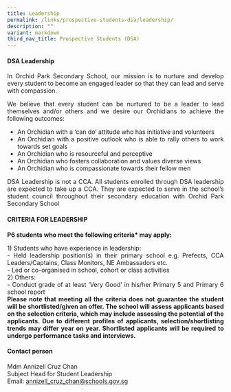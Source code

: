```yaml
---
title: Leadership
permalink: /links/prospective-students-dsa/leadership/
description: ""
variant: markdown
third_nav_title: Prospective Students (DSA)
---
```

<div align="justify">
<h4><strong>DSA Leadership</strong></h4>
<p>In Orchid Park Secondary School, our mission is to nurture and develop every student to become an engaged leader so that they can lead and serve with compassion.</p>

<p>We believe that every student can be nurtured to be a leader to lead themselves and/or others and we desire our Orchidians to achieve the following outcomes:</p>
<ul>
<li>An Orchidian with a ‘can do’ attitude who has initiative and volunteers</li>
<li>An Orchidian with a positive outlook who is able to rally others to work towards set goals</li>
<li>An Orchidian who is resourceful and perceptive</li>
<li>An Orchidian who fosters collaboration and values diverse views</li>
<li>An Orchidian who is compassionate towards their fellow men</li>
</ul>

<p>DSA Leadership is not a CCA. All students enrolled through DSA leadership are expected to take up a CCA. They are expected to serve in the school’s student council throughout their secondary education with Orchid Park Secondary School
</p>

<h4>CRITERIA FOR LEADERSHIP</h4>
<p><b>P6 students who meet the following criteria* may apply:</b></p>
<p>1) Students who have experience in leadership:
<br>	- Held leadership position(s) in their primary school e.g. Prefects, CCA Leaders/Captains, Class Monitors, NE Ambassadors etc.
<br>	- Led or co-organised in school, cohort or class activities
<br>2) Others:
<br>- Conduct grade of at least ‘Very Good’ in his/her Primary 5 and Primary 6 school report
<br><b>Please note that meeting all the criteria does not guarantee the student will be shortlisted/given an offer. The school will assess applicants based on the selection criteria, which may include assessing the potential of the applicants. Due to different profiles of applicants, selection/shortlisting trends may differ year on year. Shortlisted applicants will be required to undergo performance tasks and interviews.</b></p>

<h4>Contact person</h4>
<p>Mdm Annizell Cruz Chan <br>Subject Head for Student Leadership<br>Email: <a href="mailto:annizell_cruz_chanh@schools.gov.sg">annizell_cruz_chan@schools.gov.sg</a></p>
	
</div>